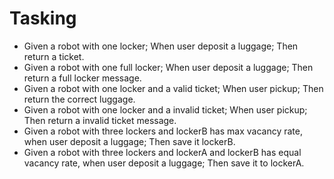 # Tasking

- Given a robot with one locker; When user deposit a luggage; Then return a ticket.
- Given a robot with one full locker; When user deposit a luggage; Then return a full locker message.
- Given a robot with one locker and a valid ticket; When user pickup; Then return the correct luggage.
- Given a robot with one locker and a invalid ticket; When user pickup; Then return a invalid ticket message.
- Given a robot with three lockers and lockerB has max vacancy rate, when user deposit a luggage; Then save it lockerB.
- Given a robot with three lockers and lockerA and lockerB has equal vacancy rate, when user deposit a luggage; Then save it to lockerA.

